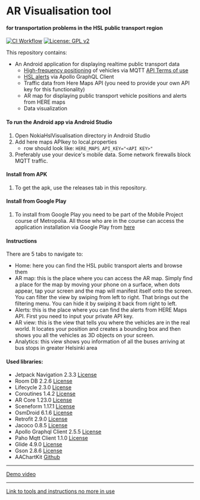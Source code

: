 # AR Visualisation tool
#### for transportation problems in the HSL public transport region
 
[![CI Workflow](https://github.com/xpyx/nokia-hsl/actions/workflows/android-workflow.yaml/badge.svg)](https://github.com/xpyx/nokia-hsl/actions/workflows/android-workflow.yaml)
[![License: GPL v2](https://img.shields.io/badge/License-GPL%20v2-blue.svg)](https://www.gnu.org/licenses/old-licenses/gpl-2.0.en.html)

This repository contains:

- An Android application for displaying realtime public transport data 
    - [High-frequency positioning](https://digitransit.fi/en/developers/apis/4-realtime-api/vehicle-positions/) of vehicles via MQTT [API Terms of use](https://digitransit.fi/en/developers/apis/6-terms-of-use)
    - [HSL alerts](https://digitransit.fi/en/developers/apis/1-routing-api/disruption-info/) via Apollo GraphQL Client
    - Traffic data from Here Maps API (you need to provide your own API key for this functionality)
    - AR map for displaying public transport vehicle positions and alerts from HERE maps
    - Data visualization

#### To run the Android app via Android Studio

1. Open NokiaHslVisualisation directory in Android Studio
2. Add here maps APIkey to local.properties
    - row should look like:
    `HERE_MAPS_API_KEY="<API KEY>"`
3. Preferably use your device's mobile data. Some network firewalls block MQTT traffic.

#### Install from APK

1. To get the apk, use the releases tab in this repository.

#### Install from Google Play

1. To install from Google Play you need to be part of the Mobile Project course of Metropolia. All those who are in the course can access the application installation via Google Play from [here](https://play.google.com/apps/internaltest/4699344503639103194)

#### Instructions

There are 5 tabs to navigate to:

- Home: here you can find the HSL public transport alerts and browse them
- AR map: this is the place where you can access the AR map. Simply find a place for the map by moving your phone on a surface, when dots appear, tap your screen and the map will manifest itself onto the screen. You can filter the view by swiping from left to right. That brings out the filtering menu. You can hide it by swiping it back from right to left.
- Alerts: this is the place where you can find the alerts from HERE Maps API. First you need to input your private API key.
- AR view: this is the view that tells you where the vehicles are in the real world. It locates your position and creates a bounding box and then shows you all the vehicles as 3D objects on your screen.
- Analytics: this view shows you information of all the buses arriving at bus stops in greater Helsinki area


#### Used libraries:

- Jetpack Navigation 2.3.3 [License](https://developer.android.com/license)
- Room DB 2.2.6 [License](https://developer.android.com/license)
- Lifecycle 2.3.0 [License](https://developer.android.com/license)
- Coroutines 1.4.2 [License](https://developer.android.com/license)
- AR Core 1.23.0 [License](https://creativecommons.org/licenses/by/4.0/)
- Sceneform 1.17.1 [License](https://github.com/google-ar/sceneform-android-sdk/blob/master/LICENSE)
- OsmDroid 6.1.6 [License](https://github.com/osmdroid/osmdroid/blob/master/LICENSE)
- Retrofit 2.9.0 [License](https://github.com/square/retrofit/blob/master/LICENSE.txt)
- Jacoco 0.8.5 [License](https://www.eclemma.org/jacoco/trunk/doc/license.html)
- Apollo Graphql Client 2.5.5 [License](https://github.com/apollographql/apollo/blob/main/LICENSE)
- Paho Mqtt Client 1.1.0 [License](https://www.eclipse.org/org/documents/epl-v10.php)
- Glide 4.9.0 [License](https://search.maven.org/artifact/com.github.bumptech.glide/glide/4.9.0/aar)
- Gson 2.8.6 [License](https://github.com/google/gson/blob/master/LICENSE)
- AAChartKit [Github](https://github.com/AAChartModel/AAChartKit/blob/master/LICENSE)

---


[Demo video](https://youtu.be/bQxho0rFLpQ)


---


[Link to tools and instructions no more in use](README_OLD.md)
